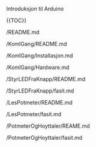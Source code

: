 Introduksjon til Arduino

{{TOC}}

/README.md

/KomIGang/README.md

/KomIGang/Installasjon.md

/KomIGang/Hardware.md

/StyrLEDFraKnapp/README.md

/StyrLEDFraKnapp/fasit.md

/LesPotmeter/README.md

/LesPotmeter/fasit.md

/PotmeterOgHoyttaler/REAME.md

/PotmeterOgHoyttaler/fasit.md